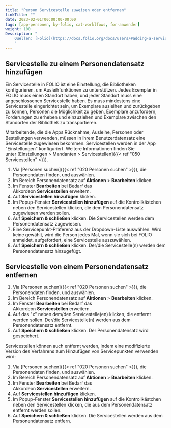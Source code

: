 ```yaml
---
title: "Person Servicestelle zuweisen oder entfernen"
linkTitle: ""
date: 2023-02-01T00:00:00-00:00
tags: [app-personen, by-folio, cat-worklfows, for-anwender]
weight: 100
Description: "
    Quellen: [Folio](https://docs.folio.org/docs/users/#adding-a-service-point-to-a-user-record) & [GBV](https://info.gbv.de/display/FOLIOGBVEXTERN/Folio:+Person+Servicestelle+zuweisen+oder+entfernen)
    "
---
```


## Servicestelle zu einem Personendatensatz hinzufügen

Ein Servicestelle in FOLIO ist eine Einstellung, die Bibliotheken konfigurieren, um Ausleihfunktionen zu unterstützen. Jedes Exemplar in FOLIO muss einen Standort haben, und jeder Standort muss eine angeschlossenen Servicestelle haben. Es muss mindestens eine Servicestelle eingerichtet sein, um Exemplare ausleihen und zurückgeben zu können, Personen die Möglichkeit zu geben, Exemplare anzufordern, Forderungen zu erheben und einzuziehen und Exemplare zwischen den Standorten der Bibliothek zu transportieren.

Mitarbeitende, die die Apps Rücknahme, Ausleihe, Personen oder Bestellungen verwenden, müssen in ihrem Benutzerdatensatz eine Servicestelle zugewiesen bekommen. Servicestellen werden in der App "Einstellungen" konfiguriert. Weitere Informationen finden Sie unter [Einstellungen > Mandanten > Servicestellen]({{< ref "050 Servicestellen" >}}).

1.  Via [Personen suchen]({{< ref "020 Personen suchen" >}}), die Personendaten finden, und auswählen.
2.  Im Bereich Personendatensatz auf **Aktionen** \> **Bearbeiten** klicken.
3.  Im Fenster **Bearbeiten** bei Bedarf das Akkordeon **Servicestellen** erweitern.
4.  Auf **Servicestellen hinzufügen** klicken.
5.  Im Popup-Fenster **Servicestellen hinzufügen** auf die Kontrollkästchen neben den Servicestellen klicken, die dem Personendatensatz zugewiesen werden sollen.
6.  Auf **Speichern & schließen** klicken. Die Servicestellen werden dem Personendatensatz zugewiesen.
7.  Eine Servicepunkt-Präferenz aus der Dropdown-Liste auswählen. Wird keine gewählt, wird die Person jedes Mal, wenn sie sich bei FOLIO anmeldet, aufgefordert, eine Servicestelle auszuwählen.
8.  Auf **Speichern & schließen** klicken. Der/die Servicestelle(n) werden dem Personendatensatz hinzugefügt.

## Servicestelle von einem Personendatensatz entfernen

1.  Via [Personen suchen]({{< ref "020 Personen suchen" >}}), die Personendaten finden, und auswählen.
2.  Im Bereich Personendatensatz auf **Aktionen** \> **Bearbeiten** klicken.
3.  Im Fenster **Bearbeiten** bei Bedarf das Akkordeon **Servicestellen** erweitern.
4.  Auf das "x" neben dem/den Servicestelle(en) klicken, die entfernt werden sollen. Der/die Servicestelle(n) werden aus dem Personendatensatz entfernt.
5.  Auf **Speichern & schließen** klicken. Der Personendatensatz wird gespeichert.

Servicestellen können auch entfernt werden, indem eine modifizierte Version des Verfahrens zum Hinzufügen von Servicepunkten verwenden wird:

1.  Via [Personen suchen]({{< ref "020 Personen suchen" >}}), die Personendaten finden, und auswählen.
2.  Im Bereich Personendatensatz auf **Aktionen** \> **Bearbeiten** klicken.
3.  Im Fenster **Bearbeiten** bei Bedarf das Akkordeon **Servicestellen** erweitern.
4.  Auf **Servicestellen hinzufügen** klicken.
5.  Im Popup-Fenster **Servicestellen hinzufügen** auf die Kontrollkästchen neben den Servicestellen klicken, die aus dem Personendatensatz entfernt werden sollen.
6.  Auf **Speichern & schließen** klicken. Die Servicestellen werden aus dem Personendatensatz entfern.
